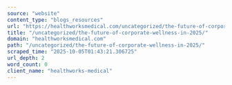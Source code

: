 ```yaml
---
source: "website"
content_type: "blogs_resources"
url: "https://healthworksmedical.com/uncategorized/the-future-of-corporate-wellness-in-2025/"
title: "/uncategorized/the-future-of-corporate-wellness-in-2025/"
domain: "healthworksmedical.com"
path: "/uncategorized/the-future-of-corporate-wellness-in-2025/"
scraped_time: "2025-10-05T01:43:21.306725"
url_depth: 2
word_count: 0
client_name: "healthworks-medical"
---
```


